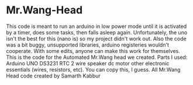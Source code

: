 # Mr.Wang-Head
This code is meant to run an arduino in low power mode until it is activated by a timer, does some tasks, then falls asleep again. Unfortunately, the uno isn't the best for this (nano is) so my project didn't work out. Also the code was a bit buggy, unsupported libraries, arduino registeries wouldn't cooperate. With some edits, anyone can make this work for themselves. 
This is the code for the Automated Mr.Wang head we created.
Parts I used: 
Arduino UNO 
DS3231 RTC
2 wire speaker
dc motor
other electronic essentials (wires, resistors, etc). 
You can copy this, I guess. 
All Mr.Wang Head code created by Samarth Kabbur
